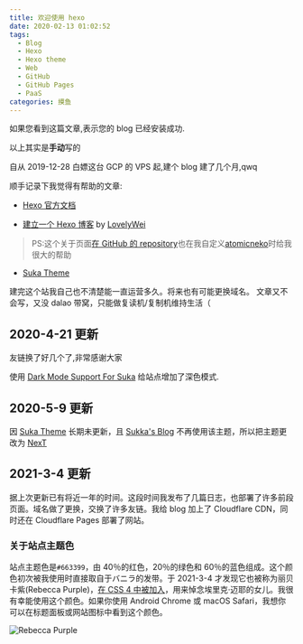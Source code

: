 ```yaml
---
title: 欢迎使用 hexo
date: 2020-02-13 01:02:52
tags:
  - Blog
  - Hexo
  - Hexo theme
  - Web
  - GitHub
  - GitHub Pages
  - PaaS
categories: 摸鱼
---
```


如果您看到这篇文章,表示您的 blog 已经安装成功.

<!-- more -->

以上其实是**手动**写的

自从 2019-12-28 白嫖这台 GCP 的 VPS 起,建个 blog 建了几个月,qwq

顺手记录下我觉得有帮助的文章:

- [Hexo 官方文档](https://hexo.io/zh-cn/docs/)

- [建立一个 Hexo 博客](https://hex.moe/p/9b3fb8b9/) by [LovelyWei](https://hex.moe/)

> PS:这个关于页面[在 GitHub 的 repository](https://github.com/LovelyWei/aboutPage)也在我自定义[atomicneko](https://github.com/amphineko/atomicneko)时给我很大的帮助

- [Suka Theme](https://theme-suka.skk.moe)

建完这个站我自己也不清楚能一直运营多久。将来也有可能更换域名。
文章又不会写，又没 dalao 带窝，只能做复读机/复制机维持生活（

## 2020-4-21 更新

友链换了好几个了,非常感谢大家

使用 [Dark Mode Support For Suka](https://github.com/EdisonJwa/hexo-theme-suka/tree/canary) 给站点增加了深色模式.

## 2020-5-9 更新

因 [Suka Theme](https://theme-suka.skk.moe) 长期未更新，且 [Sukka's Blog](https://blog.skk.moe) 不再使用该主题，所以把主题更改为 [NexT](https://theme-next.org)

## 2021-3-4 更新

据上次更新已有将近一年的时间。这段时间我发布了几篇日志，也部署了许多前段页面。域名做了更换，交换了许多友链。我给 blog 加上了 Cloudflare CDN，同时还在 Cloudflare Pages 部署了网站。

### 关于站点主题色

站点主题色是`#663399`，由 40％的红色，20％的绿色和 60％的蓝色组成。这个颜色初次被我使用时直接取自于バニラ的发带。于 2021-3-4 才发现它也被称为丽贝卡紫(Rebecca Purple)，[在 CSS 4 中被加入](https://lists.w3.org/Archives/Public/www-style/2014Jun/0312.html)，用来悼念埃里克·迈耶的女儿。我很有幸能使用这个颜色。如果你使用 Android Chrome 或 macOS Safari，我想你可以在标题面板或网站图标中看到这个颜色。

![Rebecca Purple](https://cdn.jsdelivr.net/gh/Misaka13514/asset@main/blog/_posts/create-my-blog/rebeccapurple.png)
